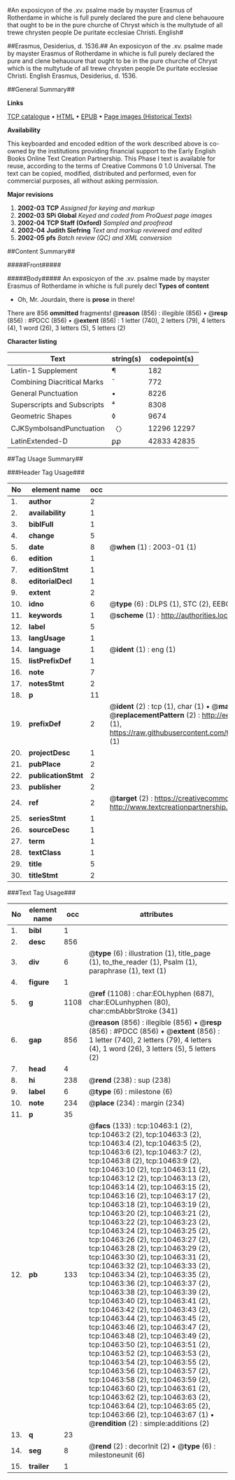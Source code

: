 #An exposicyon of the .xv. psalme made by mayster Erasmus of Rotherdame in whiche is full purely declared the pure and clene behauoure that ought to be in the pure churche of Chryst which is the multytude of all trewe chrysten people De puritate ecclesiae Christi. English#

##Erasmus, Desiderius, d. 1536.##
An exposicyon of the .xv. psalme made by mayster Erasmus of Rotherdame in whiche is full purely declared the pure and clene behauoure that ought to be in the pure churche of Chryst which is the multytude of all trewe chrysten people
De puritate ecclesiae Christi. English
Erasmus, Desiderius, d. 1536.

##General Summary##

**Links**

[TCP catalogue](http://www.ota.ox.ac.uk/tcp/)  • 
[HTML](http://tei.it.ox.ac.uk/tcp/Texts-HTML/free/A00/A00380.html)  • 
[EPUB](http://tei.it.ox.ac.uk/tcp/Texts-EPUB/free/A00/A00380.epub) • 
[Page images (Historical Texts)](https://data.historicaltexts.jisc.ac.uk/view?pubId=eebo-99845556e&pageId=eebo-99845556e-10463-1)

**Availability**

This keyboarded and encoded edition of the
	       work described above is co-owned by the institutions
	       providing financial support to the Early English Books
	       Online Text Creation Partnership. This Phase I text is
	       available for reuse, according to the terms of Creative
	       Commons 0 1.0 Universal. The text can be copied,
	       modified, distributed and performed, even for
	       commercial purposes, all without asking permission.

**Major revisions**

1. __2002-03__ __TCP__ *Assigned for keying and markup*
1. __2002-03__ __SPi Global__ *Keyed and coded from ProQuest page images*
1. __2002-04__ __TCP Staff (Oxford)__ *Sampled and proofread*
1. __2002-04__ __Judith Siefring__ *Text and markup reviewed and edited*
1. __2002-05__ __pfs__ *Batch review (QC) and XML conversion*

##Content Summary##

#####Front#####

#####Body#####
An exposicyon of the .xv. psalme made by mayster Erasmus of Rotherdame in whiche is full purely decl
**Types of content**

  * Oh, Mr. Jourdain, there is **prose** in there!

There are 856 **ommitted** fragments! 
 @__reason__ (856) : illegible (856)  •  @__resp__ (856) : #PDCC (856)  •  @__extent__ (856) : 1 letter (740), 2 letters (79), 4 letters (4), 1 word (26), 3 letters (5), 5 letters (2)

**Character listing**


|Text|string(s)|codepoint(s)|
|---|---|---|
|Latin-1 Supplement|¶|182|
|Combining             Diacritical Marks|̄|772|
|General Punctuation|•|8226|
|Superscripts             and Subscripts|⁴|8308|
|Geometric Shapes|◊|9674|
|CJKSymbolsandPunctuation|〈〉|12296 12297|
|LatinExtended-D|ꝑꝓ|42833 42835|

##Tag Usage Summary##

###Header Tag Usage###

|No|element name|occ|attributes|
|---|---|---|---|
|1.|__author__|2||
|2.|__availability__|1||
|3.|__biblFull__|1||
|4.|__change__|5||
|5.|__date__|8| @__when__ (1) : 2003-01 (1)|
|6.|__edition__|1||
|7.|__editionStmt__|1||
|8.|__editorialDecl__|1||
|9.|__extent__|2||
|10.|__idno__|6| @__type__ (6) : DLPS (1), STC (2), EEBO-CITATION (1), PROQUEST (1), VID (1)|
|11.|__keywords__|1| @__scheme__ (1) : http://authorities.loc.gov/ (1)|
|12.|__label__|5||
|13.|__langUsage__|1||
|14.|__language__|1| @__ident__ (1) : eng (1)|
|15.|__listPrefixDef__|1||
|16.|__note__|7||
|17.|__notesStmt__|2||
|18.|__p__|11||
|19.|__prefixDef__|2| @__ident__ (2) : tcp (1), char (1)  •  @__matchPattern__ (2) : ([0-9\-]+):([0-9IVX]+) (1), (.+) (1)  •  @__replacementPattern__ (2) : http://eebo.chadwyck.com/downloadtiff?vid=$1&page=$2 (1), https://raw.githubusercontent.com/textcreationpartnership/Texts/master/tcpchars.xml#$1 (1)|
|20.|__projectDesc__|1||
|21.|__pubPlace__|2||
|22.|__publicationStmt__|2||
|23.|__publisher__|2||
|24.|__ref__|2| @__target__ (2) : https://creativecommons.org/publicdomain/zero/1.0/ (1), http://www.textcreationpartnership.org/docs/. (1)|
|25.|__seriesStmt__|1||
|26.|__sourceDesc__|1||
|27.|__term__|1||
|28.|__textClass__|1||
|29.|__title__|5||
|30.|__titleStmt__|2||


###Text Tag Usage###

|No|element name|occ|attributes|
|---|---|---|---|
|1.|__bibl__|1||
|2.|__desc__|856||
|3.|__div__|6| @__type__ (6) : illustration (1), title_page (1), to_the_reader (1), Psalm (1), paraphrase (1), text (1)|
|4.|__figure__|1||
|5.|__g__|1108| @__ref__ (1108) : char:EOLhyphen (687), char:EOLunhyphen (80), char:cmbAbbrStroke (341)|
|6.|__gap__|856| @__reason__ (856) : illegible (856)  •  @__resp__ (856) : #PDCC (856)  •  @__extent__ (856) : 1 letter (740), 2 letters (79), 4 letters (4), 1 word (26), 3 letters (5), 5 letters (2)|
|7.|__head__|4||
|8.|__hi__|238| @__rend__ (238) : sup (238)|
|9.|__label__|6| @__type__ (6) : milestone (6)|
|10.|__note__|234| @__place__ (234) : margin (234)|
|11.|__p__|35||
|12.|__pb__|133| @__facs__ (133) : tcp:10463:1 (2), tcp:10463:2 (2), tcp:10463:3 (2), tcp:10463:4 (2), tcp:10463:5 (2), tcp:10463:6 (2), tcp:10463:7 (2), tcp:10463:8 (2), tcp:10463:9 (2), tcp:10463:10 (2), tcp:10463:11 (2), tcp:10463:12 (2), tcp:10463:13 (2), tcp:10463:14 (2), tcp:10463:15 (2), tcp:10463:16 (2), tcp:10463:17 (2), tcp:10463:18 (2), tcp:10463:19 (2), tcp:10463:20 (2), tcp:10463:21 (2), tcp:10463:22 (2), tcp:10463:23 (2), tcp:10463:24 (2), tcp:10463:25 (2), tcp:10463:26 (2), tcp:10463:27 (2), tcp:10463:28 (2), tcp:10463:29 (2), tcp:10463:30 (2), tcp:10463:31 (2), tcp:10463:32 (2), tcp:10463:33 (2), tcp:10463:34 (2), tcp:10463:35 (2), tcp:10463:36 (2), tcp:10463:37 (2), tcp:10463:38 (2), tcp:10463:39 (2), tcp:10463:40 (2), tcp:10463:41 (2), tcp:10463:42 (2), tcp:10463:43 (2), tcp:10463:44 (2), tcp:10463:45 (2), tcp:10463:46 (2), tcp:10463:47 (2), tcp:10463:48 (2), tcp:10463:49 (2), tcp:10463:50 (2), tcp:10463:51 (2), tcp:10463:52 (2), tcp:10463:53 (2), tcp:10463:54 (2), tcp:10463:55 (2), tcp:10463:56 (2), tcp:10463:57 (2), tcp:10463:58 (2), tcp:10463:59 (2), tcp:10463:60 (2), tcp:10463:61 (2), tcp:10463:62 (2), tcp:10463:63 (2), tcp:10463:64 (2), tcp:10463:65 (2), tcp:10463:66 (2), tcp:10463:67 (1)  •  @__rendition__ (2) : simple:additions (2)|
|13.|__q__|23||
|14.|__seg__|8| @__rend__ (2) : decorInit (2)  •  @__type__ (6) : milestoneunit (6)|
|15.|__trailer__|1||
